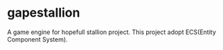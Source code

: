 # gapestallion
A game engine for hopefull stallion project.
This project adopt ECS(Entity Component System).

